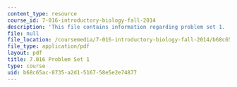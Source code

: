```yaml
---
content_type: resource
course_id: 7-016-introductory-biology-fall-2014
description: 'This file contains information regarding problem set 1. '
file: null
file_location: /coursemedia/7-016-introductory-biology-fall-2014/b68c65ac8735a2d1516758e5e2e74877_MIT7_016F14_Pset1Q.pdf
file_type: application/pdf
layout: pdf
title: 7.016 Problem Set 1
type: course
uid: b68c65ac-8735-a2d1-5167-58e5e2e74877
---
```


